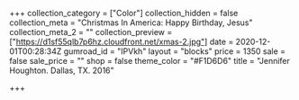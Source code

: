 +++
collection_category = ["Color"]
collection_hidden = false
collection_meta = "Christmas In America: Happy Birthday, Jesus"
collection_meta_2 = ""
collection_preview = ["https://d1sf55qlb7p6hz.cloudfront.net/xmas-2.jpg"]
date = 2020-12-01T00:28:34Z
gumroad_id = "IPVkh"
layout = "blocks"
price = 1350
sale = false
sale_price = ""
shop = false
theme_color = "#F1D6D6"
title = "Jennifer Houghton. Dallas, TX. 2016"

+++
